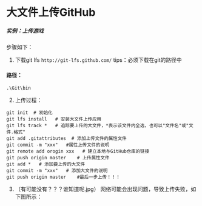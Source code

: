 # 大文件上传GitHub
##### 实例：上传游戏
步骤如下：
1. 下载git lfs
```http://git-lfs.github.com/```
tips：必须下载在git的路径中
#### 路径：
```
.\Git\bin
```
2. 上传过程：
```
git init  # 初始化
git lfs install   # 安装大文件上传应用
git lfs track *   # 追踪要上传的大文件，*表示该文件内全选，也可以"文件名"或"文件.格式"
git add .gitattributes  # 添加上传文件的属性文件
git commit -m "xxx"   #属性上传文件的说明
git remote add orogin xxx   # 建立本地与GitHub仓库的链接
git push origin master    # 上传属性文件
git add *   # 添加要上传的大文件
git commit -m "xxx"   # 添加大文件的说明
git push origin master    #最后一步上传！！！
```

3. （有可能没有？？？谁知道呢.jpg）
网络可能会出现问题，导致上传失败，如下图所示：
